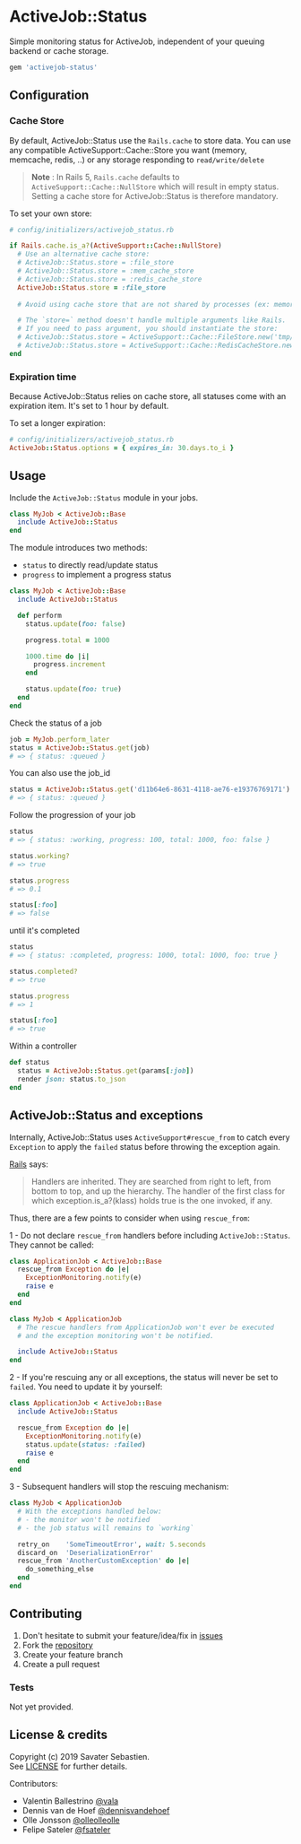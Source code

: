 # ActiveJob::Status

Simple monitoring status for ActiveJob, independent of your queuing backend or cache storage.

```ruby
gem 'activejob-status'
```

## Configuration

### Cache Store

By default, ActiveJob::Status use the <code>Rails.cache</code> to store data.
You can use any compatible ActiveSupport::Cache::Store you want (memory, memcache, redis, ..)
or any storage responding to <code>read/write/delete</code>

> **Note** : In Rails 5, `Rails.cache` defaults to  `ActiveSupport::Cache::NullStore` which will result in empty status. Setting a cache store for ActiveJob::Status is therefore mandatory.

To set your own store:

```ruby
# config/initializers/activejob_status.rb

if Rails.cache.is_a?(ActiveSupport::Cache::NullStore)
  # Use an alternative cache store:
  # ActiveJob::Status.store = :file_store
  # ActiveJob::Status.store = :mem_cache_store
  # ActiveJob::Status.store = :redis_cache_store
  ActiveJob::Status.store = :file_store
    
  # Avoid using cache store that are not shared by processes (ex: memory_store).

  # The `store=` method doesn't handle multiple arguments like Rails.
  # If you need to pass argument, you should instantiate the store:
  # ActiveJob::Status.store = ActiveSupport::Cache::FileStore.new('tmp/cache')
  # ActiveJob::Status.store = ActiveSupport::Cache::RedisCacheStore.new(url: ENV['REDIS_CACHE_URL'])
end
```

### Expiration time

Because ActiveJob::Status relies on cache store, all statuses come with an expiration item.
It's set to 1 hour by default.

To set a longer expiration:

```ruby
# config/initializers/activejob_status.rb
ActiveJob::Status.options = { expires_in: 30.days.to_i }
```

## Usage

Include the <code>ActiveJob::Status</code> module in your jobs.

```ruby
class MyJob < ActiveJob::Base
  include ActiveJob::Status
end
```

The module introduces two methods:

* <code>status</code> to directly read/update status
* <code>progress</code> to implement a progress status

```ruby
class MyJob < ActiveJob::Base
  include ActiveJob::Status

  def perform
    status.update(foo: false)

    progress.total = 1000

    1000.time do |i|
      progress.increment
    end

    status.update(foo: true)
  end
end
```


Check the status of a job

```ruby
job = MyJob.perform_later
status = ActiveJob::Status.get(job)
# => { status: :queued }
```

You can also use the job_id

```ruby
status = ActiveJob::Status.get('d11b64e6-8631-4118-ae76-e19376769171')
# => { status: :queued }
```

Follow the progression of your job

```ruby
status
# => { status: :working, progress: 100, total: 1000, foo: false }

status.working?
# => true

status.progress
# => 0.1

status[:foo]
# => false
```

until it's completed

```ruby
status
# => { status: :completed, progress: 1000, total: 1000, foo: true }

status.completed?
# => true

status.progress
# => 1

status[:foo]
# => true
```

Within a controller

```ruby
def status
  status = ActiveJob::Status.get(params[:job])
  render json: status.to_json
end
```

## ActiveJob::Status and exceptions

Internally, ActiveJob::Status uses `ActiveSupport#rescue_from` to catch every `Exception` to apply the `failed`  status before throwing the exception again.

[Rails](https://api.rubyonrails.org/classes/ActiveSupport/Rescuable/ClassMethods.html#method-i-rescue_from) says:
> Handlers are inherited. They are searched from right to left, from bottom to top, and up the hierarchy. The handler of the first class for which exception.is_a?(klass) holds true is the one invoked, if any.

Thus, there are a few points to consider when using `rescue_from`:

1 - Do not declare `rescue_from` handlers before including `ActiveJob::Status`. They cannot be called:

```ruby
class ApplicationJob < ActiveJob::Base
  rescue_from Exception do |e|
    ExceptionMonitoring.notify(e)
    raise e
  end
end

class MyJob < ApplicationJob
  # The rescue handlers from ApplicationJob won't ever be executed
  # and the exception monitoring won't be notified.

  include ActiveJob::Status
end
```

2 - If you're rescuing any or all exceptions, the status will never be set to `failed`. You need to update it by yourself:

```ruby
class ApplicationJob < ActiveJob::Base
  include ActiveJob::Status

  rescue_from Exception do |e|
    ExceptionMonitoring.notify(e)
    status.update(status: :failed)
    raise e
  end
end
```

3 - Subsequent handlers will stop the rescuing mechanism:

```ruby
class MyJob < ApplicationJob
  # With the exceptions handled below:
  # - the monitor won't be notified
  # - the job status will remains to `working`

  retry_on    'SomeTimeoutError', wait: 5.seconds
  discard_on  'DeserializationError'
  rescue_from 'AnotherCustomException' do |e|
    do_something_else
  end
end
```

## Contributing

1. Don't hesitate to submit your feature/idea/fix in [issues](https://github.com/inkstak/activejob-status)
2. Fork the [repository](https://github.com/inkstak/activejob-status)
3. Create your feature branch
4. Create a pull request

### Tests

Not yet provided.

## License & credits

Copyright (c) 2019 Savater Sebastien.  
See [LICENSE](https://github.com/inkstak/activejob-status/blob/master/LICENSE) for further details.

Contributors:
* Valentin Ballestrino [@vala](https://github.com/vala)
* Dennis van de Hoef [@dennisvandehoef](https://github.com/dennisvandehoef)
* Olle Jonsson [@olleolleolle](https://github.com/olleolleolle)
* Felipe Sateler [@fsateler](https://github.com/fsateler)
